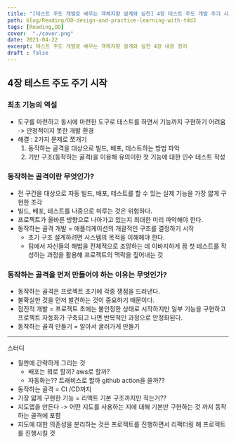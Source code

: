 ```yaml
---
title: "[테스트 주도 개발로 배우는 객체지향 설계와 실천] 4장 테스트 주도 개발 주기 시작"
path: blog/Reading/OO-design-and-practice-learning-with-tdd3
tags: [Reading,OO]
cover:  "./cover.png"
date: 2021-04-22
excerpt: 테스트 주도 개발로 배우는 객체지향 설계와 실천 4장 내용 정리 
draft : false
---
```


## 4장 테스트 주도 주기 시작

### 최초 기능의 역설

* 도구를 마련하고 동시에 마련한 도구로 테스트를 하면서 기능까지 구현하기 어려움 -> 안정적이지 못한 개발 환경
* 해결 : 2가지 문제로 쪼개기
  1. 동작하는 골격을 대상으로 빌드, 배포, 테스트하는 방법 파악
  2. 기반 구조(동작하는 골격)을 이용해 유의미한 첫 기능에 대한 인수 테스트 작성 

### 동작하는 골격이란 무엇인가?

* 전 구간을 대상으로 자동 빌드, 배포, 테스트를 할 수 있는 실제 기능을 가장 얇게 구현한 조각
* 빌드, 배포, 테스트를 나중으로 미루는 것은 위험하다.
* 프로젝트가 올바른 방향으로 나아가고 있는지 최대한 미리 파악해야 한다.
* 동작하는 골격 개발 = 애플리케이션의 개괄적인 구조를 결정하기 시작 
  * 초기 구조 설계하려면 시스템의 목적을 이해해야 한다.
  * 팀에서 자신들의 해법을 전체적으로 조망하는 데 이바지하게 끔 첫 테스트를 작성하는 과정을 활용해 프로젝트의 맥락을 짚어내는 것 

### 동작하는 골격을 먼저 만들어야 하는 이유는 무엇인가?

* 동작하는 골격은 프로젝트 초기에 각종 쟁점을 드러낸다.
* 불확실한 것을 먼저 발견하는 것이 중요하기 때문이다.
* 점진적 개발 = 프로젝트 초에는 불안정한 상태로 시작하지만 일부 기능을 구현하고 프로젝트 자동화가 구축되고 나면 반복적인 과정으로 안정화된다.
* 동작하는 골격 만들기 = 알아서 굴러가게 만들기 

----

스터디 

* 칠판에 간략하게 그리는 것 
  * 배포는 뭐로 할끼? aws로 할까? 
  * 자동화는?? 트래비스로 할까 github action을 쓸까??
* 동작하는 골격 = CI /CD까지 
* 가장 얇게 구현한 기능 = 리액트 기본 구조까지만 적는거??
* 지도앱을 만든다 -> 어떤 지도를 사용하는 지에 대해 기본만 구현하는 것 까지 동작하는 골격에 포함
* 지도에 대한 의존성을 분리하는 것은 프로젝트를 진행하면서 리팩터링 해 프로젝트를 진행시킬 것 